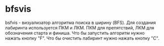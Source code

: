 # bfsvis
bsfvis - визуализатор алгоритма поиска в ширину (BFS).
Для создания лабиринта используется ПКМ и ЛКМ. ПКМ для препятствий, ЛКМ для обозначения старта и финиша.
Что бы запустить алгоритм нужно нажать кнопку "F".
Что бы очистить лабиринт нужно нажать кнопку "C".
